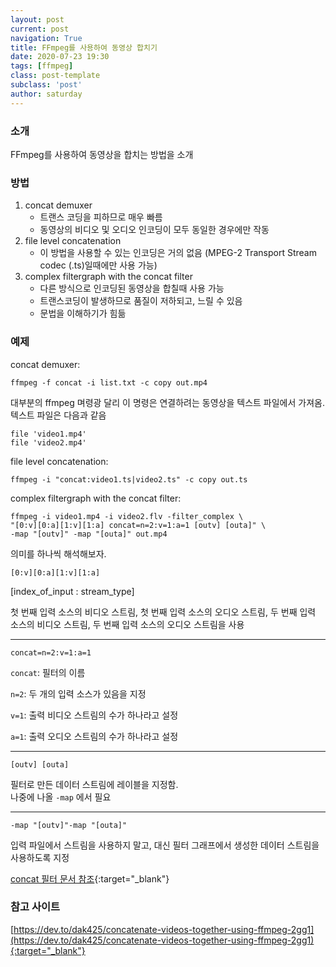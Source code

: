 ```yaml
---
layout: post
current: post
navigation: True
title: FFmpeg를 사용하여 동영상 합치기
date: 2020-07-23 19:30
tags: [ffmpeg]
class: post-template
subclass: 'post'
author: saturday
---
```


### 소개
FFmpeg를 사용하여 동영상을 합치는 방법을 소개

### 방법
1. concat demuxer
    * 트랜스 코딩을 피하므로 매우 빠름
    * 동영상의 비디오 및 오디오 인코딩이 모두 동일한 경우에만 작동
2. file level concatenation
    * 이 방법을 사용할 수 있는 인코딩은 거의 없음 (MPEG-2 Transport Stream codec (.ts)일때에만 사용 가능)
3. complex filtergraph with the concat filter
    * 다른 방식으로 인코딩된 동영상을 합칠때 사용 가능
    * 트랜스코딩이 발생하므로 품질이 저하되고, 느릴 수 있음
    * 문법을 이해하기가 힘듦

### 예제
concat demuxer:
```
ffmpeg -f concat -i list.txt -c copy out.mp4
```
대부분의 ffmpeg 며령광 달리 이 명령은 연결하려는 동영상을 텍스트 파일에서 가져옴.
텍스트 파일은 다음과 같음
```
file 'video1.mp4'
file 'video2.mp4'
```

file level concatenation:
```
ffmpeg -i "concat:video1.ts|video2.ts" -c copy out.ts
```

complex filtergraph with the concat filter:
```
ffmpeg -i video1.mp4 -i video2.flv -filter_complex \
"[0:v][0:a][1:v][1:a] concat=n=2:v=1:a=1 [outv] [outa]" \
-map "[outv]" -map "[outa]" out.mp4
```
의미를 하나씩 해석해보자.

`[0:v][0:a][1:v][1:a]`

[index_of_input : stream_type]

첫 번째 입력 소스의 비디오 스트림, 첫 번째 입력 소스의 오디오 스트림, 두 번째 입력 소스의 비디오 스트림, 두 번째 입력 소스의 오디오 스트림을 사용

---

`concat=n=2:v=1:a=1`

`concat`: 필터의 이름

`n=2`: 두 개의 입력 소스가 있음을 지정

`v=1`: 출력 비디오 스트림의 수가 하나라고 설정

`a=1`: 출력 오디오 스트림의 수가 하나라고 설정

---

`[outv] [outa]`

필터로 만든 데이터 스트림에 레이블을 지정함.  
나중에 나올 `-map` 에서 필요

---

`-map "[outv]"-map "[outa]"`

입력 파일에서 스트림을 사용하지 말고, 대신 필터 그래프에서 생성한 데이터 스트림을 사용하도록 지정

[concat 필터 문서 참조](https://ffmpeg.org/ffmpeg-filters.html#concat){:target="_blank"}

### 참고 사이트
[https://dev.to/dak425/concatenate-videos-together-using-ffmpeg-2gg1](https://dev.to/dak425/concatenate-videos-together-using-ffmpeg-2gg1){:target="_blank"}
